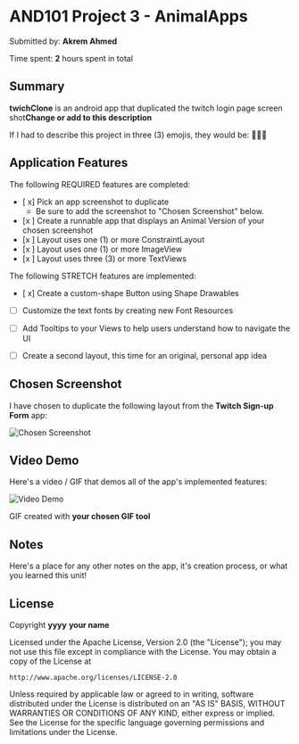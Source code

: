 # AND101 Project 3 - AnimalApps

Submitted by: **Akrem Ahmed**

Time spent: **2** hours spent in total

## Summary

**twichClone** is an android app that duplicated the twitch login page screen shot**Change or add to this description**

If I had to describe this project in three (3) emojis, they would be: **🧐🔥😍**

## Application Features

<!-- (This is a comment) Please be sure to change the [ ] to [x] for any features you completed.  If a feature is not checked [x], you might miss the points for that item! -->

The following REQUIRED features are completed:

- [ x] Pick an app screenshot to duplicate
  - Be sure to add the screenshot to "Chosen Screenshot" below.
- [x ] Create a runnable app that displays an Animal Version of your chosen screenshot
- [x ] Layout uses one (1) or more ConstraintLayout
- [x ] Layout uses one (1) or more ImageView
- [x ] Layout uses three (3) or more TextViews

The following STRETCH features are implemented:

- [ x] Create a custom-shape Button using Shape Drawables
- [ ] Customize the text fonts by creating new Font Resources
- [ ] Add Tooltips to your Views to help users understand how to navigate the UI
- [ ] Create a second layout, this time for an original, personal app idea



## Chosen Screenshot

I have chosen to duplicate the following layout from the **Twitch Sign-up Form** app:

<img src='https://pasteboard.co/f9Aqe4tqsi5a.png' title='Chosen Screenshot' width='' alt='Chosen Screenshot' />

## Video Demo

Here's a video / GIF that demos all of the app's implemented features:

<img src='https://media.giphy.com/media/v1.Y2lkPTc5MGI3NjExaHFjb2NkZTVxNmxveGZ6cmdoeXd0bWt0Ymh6aThwZzI0OG92MHVxNyZlcD12MV9pbnRlcm5hbF9naWZfYnlfaWQmY3Q9Zw/KWuqw9HswiJWCvftuF/giphy.gif' title='Video Demo' width='' alt='Video Demo' />

GIF created with **your chosen GIF tool**

<!-- Recommended tools:
- [Kap](https://getkap.co/) for macOS
- [ScreenToGif](https://www.screentogif.com/) for Windows
- [peek](https://github.com/phw/peek) for Linux. -->


## Notes

Here's a place for any other notes on the app, it's creation process, or what you learned this unit!

## License

Copyright **yyyy** **your name**

Licensed under the Apache License, Version 2.0 (the "License");
you may not use this file except in compliance with the License.
You may obtain a copy of the License at

    http://www.apache.org/licenses/LICENSE-2.0

Unless required by applicable law or agreed to in writing, software
distributed under the License is distributed on an "AS IS" BASIS,
WITHOUT WARRANTIES OR CONDITIONS OF ANY KIND, either express or implied.
See the License for the specific language governing permissions and
limitations under the License.
